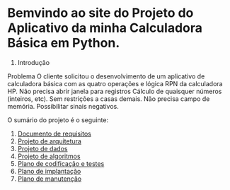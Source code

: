 # Bemvindo ao site do Projeto do Aplicativo da minha Calculadora Básica em Python.

1. Introdução
   
Problema
O cliente solicitou o desenvolvimento de um aplicativo de calculadora básica com as quatro operações e lógica RPN da calculadora HP. Não precisa abrir janela para registros Cálculo de quaisquer números (inteiros, etc). Sem restrições a casas demais. Não precisa campo de memória. Possibilitar sinais negativos.

O sumário do projeto é o seguinte:

1. [Documento de requisitos](1documentoRequisitos.md)
2. [Projeto de arquitetura](3projArquitetura.md)
3. [Projeto de dados](4projDados.md)
4. [Projeto de algoritmos](5projAlgoritmos.md)
5. [Plano de codificação e testes](6planoCodTestes.md)
6. [Plano de implantação](7planoImplantacao.md)
7. [Plano de manutenção](8planoManutencao.md)

